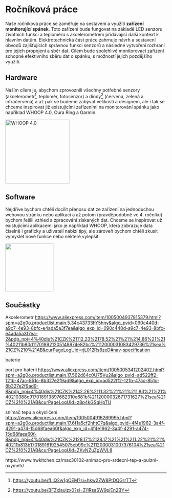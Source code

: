 # Ročníková práce

Naše ročníková práce se zaměřuje na sestavení a využití **zařízení monitorující spánek**. Toto zařízení bude fungovat na základě LED senzoru životních funkcí a teploměru s akcelerometrem přidávající další kontext k hlavním datům. Elektrotechnická část práce zahrnuje návrh a sestavení obvodů zajišťujících správnou funkci senzorů a následné vytvoření rozhraní pro jejich propojení a sběr dat. Cílem bude spolehlivé monitorovací zařízení schopné efektivního sběru dat o spánku, s možností jejich pozdějšího využití.


## Hardware
Naším cílem je, abychom zprovoznili všechny potřebné senzory (akcelerometr[^2], teploměr, fotosenzor) a diody[^1] (červená, zelená a infračervená) a až pak se budeme zabývat velikostí a designem, ale i tak se chceme inspirovat již existujícími zařízeními na monitorování spánku jako například WHOOP 4.0, Oura Ring a Garmin.

<a href="https://www.whoop.com/eu/en/"> 
<img src="https://images.ctfassets.net/rbzqg6pelgqa/C8vHNCpTJcNSQfta0vYlI/3e5cd32ce2242f64b797eaa165f29373/band-renders-sized-2.png?fm=webp&q=75&w=1920" alt="WHOOP 4.0" width="200" height="200">
</a>

## Software
Nejdříve bychom chtěli docílit přenosu dat ze zařízení na jednoduchou webovou stránku nebo aplikaci a až potom (pravděpodobně ve 4. ročníku) bychom řešili vzhled a zpracování získaných dat. Chceme se inspirovat už existujícími aplikacemi jako je například WHOOP, která zobrazuje data číselně i graficky a uživateli nabízí tipy, ale zároveň bychom chtěli zkusit vymyslet nové funkce nebo některé vylepšit.

<a href="https://www.whoop.com/eu/en/"> 
<img src="https://helios-i.mashable.com/imagery/articles/0195WOwkhwtJIlIxzbFi5b7/images-2.fill.size_363x750.v1611706688.png" width="150" height="auto">
</a>

## Součástky
Akcelerometr https://www.aliexpress.com/item/1005004937815379.html?spm=a2g0o.productlist.main.5.34c43733hY5hny&algo_pvid=090c440d-a9c7-4e93-8bfc-e4ada5a3f7ea&algo_exp_id=090c440d-a9c7-4e93-8bfc-e4ada5a3f7ea-2&pdp_npi=4%40dis%21CZK%21112.23%2178.52%21%21%214.86%21%21%40211b80d117018921205148974e82bc%2112000031083429736%21sea%21CZ%210%21AB&curPageLogUid=rjL012Rs8zeD#nav-specification

baterie

port pro baterii https://www.aliexpress.com/item/1005005341202402.html?spm=a2g0o.productlist.main.17.562d64c0U75Vu2&algo_pvid=ad522ff2-121b-47ac-851c-8b327e2f9ad9&algo_exp_id=ad522ff2-121b-47ac-851c-8b327e2f9ad9-8&pdp_npi=4%40dis%21CZK%2142.26%2111.32%21%21%211.83%21%21%40210388c917018913897682310e681b%2112000032671731627%21sea%21CZ%210%21AB&curPageLogUid=z8p4kGSqHpTU

snímač tepu a okysličení https://www.aliexpress.com/item/1005004916269995.html?spm=a2g0o.productlist.main.17.6f1a5cf2hhtC7q&algo_pvid=4f4e1962-3a4f-4291-a474-15d68faea60f&algo_exp_id=4f4e1962-3a4f-4291-a474-15d68faea60f-8&pdp_npi=4%40dis%21CZK%2128.17%2128.17%21%21%211.22%21%21%40211b813b17018916192545075eb99c%2112000031007376104%21sea%21CZ%210%21AB&curPageLogUid=ZKvNZuZgWVL8

<p>https://www.hwkitchen.cz/max30102-snimac-pro-srdecni-tep-a-pulzni-oxymetr/</p>



[^1]: https://youtu.be/BFZxlauizx0?si=Zi1RsaSW9pjEn2BY
[^2]: https://youtu.be/fLlQ2w1gOEM?si=hkw2ZW8PtDQGrrTT
